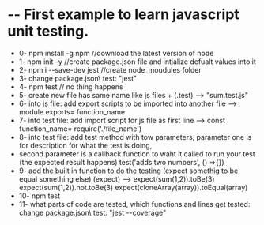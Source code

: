 # -- First example to learn javascript unit testing.

- 0- npm install -g npm	//download the latest version of node
- 1- npm init -y   //create package.json file and intialize defualt values into it
- 2- npm i --save-dev jest	//create node_moudules folder
- 3- change package.json\ test: "jest"
- 4- npm test  // no thing happens
- 5- create new file has same name like js files + (.test) --> "sum.test.js"
- 6- into js file: add export scripts to be imported into another file -->  
    module.exports= function_name 
- 7- into test file: add import script for js file as first line --> 
    const function_name= require('./file_name')
- 8- into test file: add test method with tow parameters, parameter one is for description for what the test is doing, 
- second parameter is a callback function to waht it called to run your test (the expected result happens)
	test('adds two numbers', () =>{})
- 9- add the built in function to do the testing (expect somethig to be equal something else) (expect) -->
	expect(sum(1,2)).toBe(3)
	expect(sum(1,2)).not.toBe(3)
	expect(cloneArray(array)).toEqual(array)
- 10- npm test
- 11- what parts of code are tested, which functions and lines get tested:
	change package.json\ test: "jest --coverage" 

